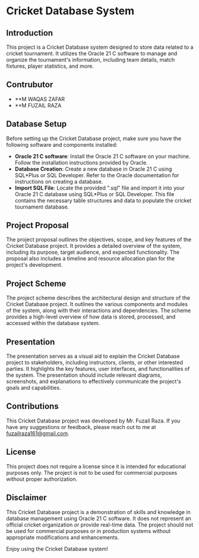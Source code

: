# Cricket Database System

## Introduction
This project is a Cricket Database system designed to store data related to a cricket tournament. It utilizes the Oracle 21 C software to manage and organize the tournament's information, including team details, match fixtures, player statistics, and more.

## Contrubutor
- **M WAQAS ZAFAR
- **M FUZAIL RAZA

## Database Setup
Before setting up the Cricket Database project, make sure you have the following software and components installed:

- **Oracle 21 C software**: Install the Oracle 21 C software on your machine. Follow the installation instructions provided by Oracle.
- **Database Creation**: Create a new database in Oracle 21 C using SQL*Plus or SQL Developer. Refer to the Oracle documentation for instructions on creating a database.
- **Import SQL File**: Locate the provided ".sql" file and import it into your Oracle 21 C database using SQL*Plus or SQL Developer. This file contains the necessary table structures and data to populate the cricket tournament database.

## Project Proposal
The project proposal outlines the objectives, scope, and key features of the Cricket Database project. It provides a detailed overview of the system, including its purpose, target audience, and expected functionality. The proposal also includes a timeline and resource allocation plan for the project's development.

## Project Scheme
The project scheme describes the architectural design and structure of the Cricket Database project. It outlines the various components and modules of the system, along with their interactions and dependencies. The scheme provides a high-level overview of how data is stored, processed, and accessed within the database system.

## Presentation
The presentation serves as a visual aid to explain the Cricket Database project to stakeholders, including instructors, clients, or other interested parties. It highlights the key features, user interfaces, and functionalities of the system. The presentation should include relevant diagrams, screenshots, and explanations to effectively communicate the project's goals and capabilities.

## Contributions
This Cricket Database project was developed by Mr. Fuzail Raza. If you have any suggestions or feedback, please reach out to me at fuzailraza161@gmail.com.

## License
This project does not require a license since it is intended for educational purposes only. The project is not to be used for commercial purposes without proper authorization.

## Disclaimer
This Cricket Database project is a demonstration of skills and knowledge in database management using Oracle 21 C software. It does not represent an official cricket organization or provide real-time data. The project should not be used for commercial purposes or in production systems without appropriate modifications and enhancements.

Enjoy using the Cricket Database system!
